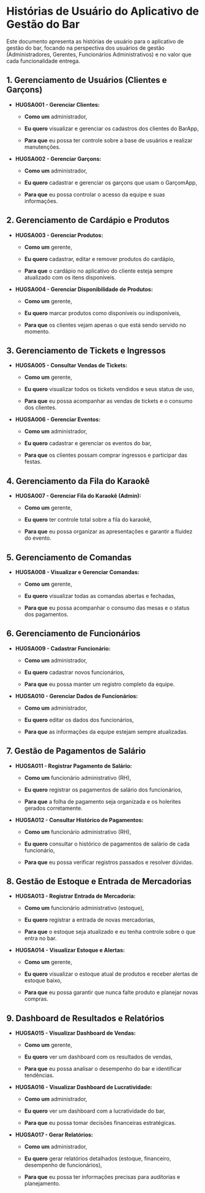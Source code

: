 # Histórias de Usuário do Aplicativo de Gestão do Bar

Este documento apresenta as histórias de usuário para o aplicativo de gestão do bar, focando na perspectiva dos usuários de gestão (Administradores, Gerentes, Funcionários Administrativos) e no valor que cada funcionalidade entrega.

## 1. Gerenciamento de Usuários (Clientes e Garçons)

- **HUGSA001 - Gerenciar Clientes:**
    
    - **Como um** administrador,
        
    - **Eu quero** visualizar e gerenciar os cadastros dos clientes do BarApp,
        
    - **Para que** eu possa ter controle sobre a base de usuários e realizar manutenções.
        
- **HUGSA002 - Gerenciar Garçons:**
    
    - **Como um** administrador,
        
    - **Eu quero** cadastrar e gerenciar os garçons que usam o GarçomApp,
        
    - **Para que** eu possa controlar o acesso da equipe e suas informações.
        

## 2. Gerenciamento de Cardápio e Produtos

- **HUGSA003 - Gerenciar Produtos:**
    
    - **Como um** gerente,
        
    - **Eu quero** cadastrar, editar e remover produtos do cardápio,
        
    - **Para que** o cardápio no aplicativo do cliente esteja sempre atualizado com os itens disponíveis.
        
- **HUGSA004 - Gerenciar Disponibilidade de Produtos:**
    
    - **Como um** gerente,
        
    - **Eu quero** marcar produtos como disponíveis ou indisponíveis,
        
    - **Para que** os clientes vejam apenas o que está sendo servido no momento.
        

## 3. Gerenciamento de Tickets e Ingressos

- **HUGSA005 - Consultar Vendas de Tickets:**
    
    - **Como um** gerente,
        
    - **Eu quero** visualizar todos os tickets vendidos e seus status de uso,
        
    - **Para que** eu possa acompanhar as vendas de tickets e o consumo dos clientes.
        
- **HUGSA006 - Gerenciar Eventos:**
    
    - **Como um** administrador,
        
    - **Eu quero** cadastrar e gerenciar os eventos do bar,
        
    - **Para que** os clientes possam comprar ingressos e participar das festas.
        

## 4. Gerenciamento da Fila do Karaokê

- **HUGSA007 - Gerenciar Fila do Karaokê (Admin):**
    
    - **Como um** gerente,
        
    - **Eu quero** ter controle total sobre a fila do karaokê,
        
    - **Para que** eu possa organizar as apresentações e garantir a fluidez do evento.
        

## 5. Gerenciamento de Comandas

- **HUGSA008 - Visualizar e Gerenciar Comandas:**
    
    - **Como um** gerente,
        
    - **Eu quero** visualizar todas as comandas abertas e fechadas,
        
    - **Para que** eu possa acompanhar o consumo das mesas e o status dos pagamentos.
        

## 6. Gerenciamento de Funcionários

- **HUGSA009 - Cadastrar Funcionário:**
    
    - **Como um** administrador,
        
    - **Eu quero** cadastrar novos funcionários,
        
    - **Para que** eu possa manter um registro completo da equipe.
        
- **HUGSA010 - Gerenciar Dados de Funcionários:**
    
    - **Como um** administrador,
        
    - **Eu quero** editar os dados dos funcionários,
        
    - **Para que** as informações da equipe estejam sempre atualizadas.
        

## 7. Gestão de Pagamentos de Salário

- **HUGSA011 - Registrar Pagamento de Salário:**
    
    - **Como um** funcionário administrativo (RH),
        
    - **Eu quero** registrar os pagamentos de salário dos funcionários,
        
    - **Para que** a folha de pagamento seja organizada e os holerites gerados corretamente.
        
- **HUGSA012 - Consultar Histórico de Pagamentos:**
    
    - **Como um** funcionário administrativo (RH),
        
    - **Eu quero** consultar o histórico de pagamentos de salário de cada funcionário,
        
    - **Para que** eu possa verificar registros passados e resolver dúvidas.
        

## 8. Gestão de Estoque e Entrada de Mercadorias

- **HUGSA013 - Registrar Entrada de Mercadoria:**
    
    - **Como um** funcionário administrativo (estoque),
        
    - **Eu quero** registrar a entrada de novas mercadorias,
        
    - **Para que** o estoque seja atualizado e eu tenha controle sobre o que entra no bar.
        
- **HUGSA014 - Visualizar Estoque e Alertas:**
    
    - **Como um** gerente,
        
    - **Eu quero** visualizar o estoque atual de produtos e receber alertas de estoque baixo,
        
    - **Para que** eu possa garantir que nunca falte produto e planejar novas compras.
        

## 9. Dashboard de Resultados e Relatórios

- **HUGSA015 - Visualizar Dashboard de Vendas:**
    
    - **Como um** gerente,
        
    - **Eu quero** ver um dashboard com os resultados de vendas,
        
    - **Para que** eu possa analisar o desempenho do bar e identificar tendências.
        
- **HUGSA016 - Visualizar Dashboard de Lucratividade:**
    
    - **Como um** administrador,
        
    - **Eu quero** ver um dashboard com a lucratividade do bar,
        
    - **Para que** eu possa tomar decisões financeiras estratégicas.
        
- **HUGSA017 - Gerar Relatórios:**
    
    - **Como um** administrador,
        
    - **Eu quero** gerar relatórios detalhados (estoque, financeiro, desempenho de funcionários),
        
    - **Para que** eu possa ter informações precisas para auditorias e planejamento.